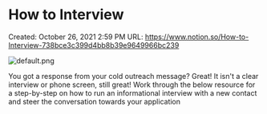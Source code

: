 # How to Interview

Created: October 26, 2021 2:59 PM
URL: https://www.notion.so/How-to-Interview-738bce3c399d4bb8b39e9649966bc239

![default.png](How%20to%20Interview%20f86859f9d7fc4b54ae0f264ed01e50bd/default.png)

You got a response from your cold outreach message? Great! It isn't a clear interview or phone screen, still great! Work through the below resource for a step-by-step on how to run an informational interview with a new contact and steer the conversation towards your application